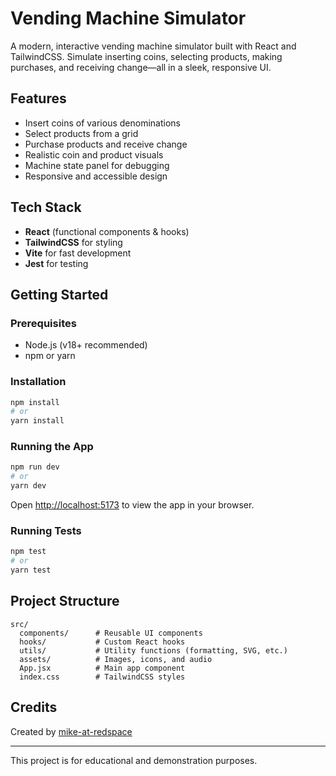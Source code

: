 # Vending Machine Simulator

A modern, interactive vending machine simulator built with React and TailwindCSS. Simulate inserting coins, selecting products, making purchases, and receiving change—all in a sleek, responsive UI.

## Features

- Insert coins of various denominations
- Select products from a grid
- Purchase products and receive change
- Realistic coin and product visuals
- Machine state panel for debugging
- Responsive and accessible design

## Tech Stack

- **React** (functional components & hooks)
- **TailwindCSS** for styling
- **Vite** for fast development
- **Jest** for testing

## Getting Started

### Prerequisites

- Node.js (v18+ recommended)
- npm or yarn

### Installation

```bash
npm install
# or
yarn install
```

### Running the App

```bash
npm run dev
# or
yarn dev
```

Open [http://localhost:5173](http://localhost:5173) to view the app in your browser.

### Running Tests

```bash
npm test
# or
yarn test
```

## Project Structure

```
src/
  components/      # Reusable UI components
  hooks/           # Custom React hooks
  utils/           # Utility functions (formatting, SVG, etc.)
  assets/          # Images, icons, and audio
  App.jsx          # Main app component
  index.css        # TailwindCSS styles
```

## Credits

Created by [mike-at-redspace](https://github.com/mike-at-redspace)

---

This project is for educational and demonstration purposes.
